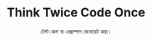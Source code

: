 <h1 align="center">Think Twice Code Once</h1>
<p align="center">টেস্ট কেস বা এক্সাম্পল জেনারেট করা।</p>